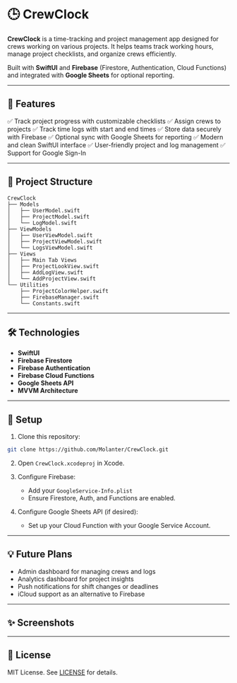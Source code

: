 # 🕒 CrewClock

**CrewClock** is a time-tracking and project management app designed for crews working on various projects. It helps teams track working hours, manage project checklists, and organize crews efficiently.

Built with **SwiftUI** and **Firebase** (Firestore, Authentication, Cloud Functions) and integrated with **Google Sheets** for optional reporting.

---

## 🚀 Features

✅ Track project progress with customizable checklists
✅ Assign crews to projects
✅ Track time logs with start and end times
✅ Store data securely with Firebase
✅ Optional sync with Google Sheets for reporting
✅ Modern and clean SwiftUI interface
✅ User-friendly project and log management
✅ Support for Google Sign-In

---

## 📂 Project Structure

```
CrewClock
├── Models
│   ├── UserModel.swift
│   ├── ProjectModel.swift
│   └── LogModel.swift
├── ViewModels
│   ├── UserViewModel.swift
│   ├── ProjectViewModel.swift
│   └── LogsViewModel.swift
├── Views
│   ├── Main Tab Views
│   ├── ProjectLookView.swift
│   ├── AddLogView.swift
│   └── AddProjectView.swift
└── Utilities
    ├── ProjectColorHelper.swift
    ├── FirebaseManager.swift
    └── Constants.swift
```

---

## 🛠️ Technologies

- **SwiftUI**
- **Firebase Firestore**
- **Firebase Authentication**
- **Firebase Cloud Functions**
- **Google Sheets API**
- **MVVM Architecture**

---

## 🔧 Setup

1. Clone this repository:
```bash
git clone https://github.com/Molanter/CrewClock.git
```

2. Open `CrewClock.xcodeproj` in Xcode.

3. Configure Firebase:
   - Add your `GoogleService-Info.plist`
   - Ensure Firestore, Auth, and Functions are enabled.

4. Configure Google Sheets API (if desired):
   - Set up your Cloud Function with your Google Service Account.

---

## 💡 Future Plans

- Admin dashboard for managing crews and logs
- Analytics dashboard for project insights
- Push notifications for shift changes or deadlines
- iCloud support as an alternative to Firebase

---

## ✨ Screenshots

<!--  screenshots here to showcase UI._ -->

---

## 📄 License

MIT License. See [LICENSE](LICENSE) for details.
